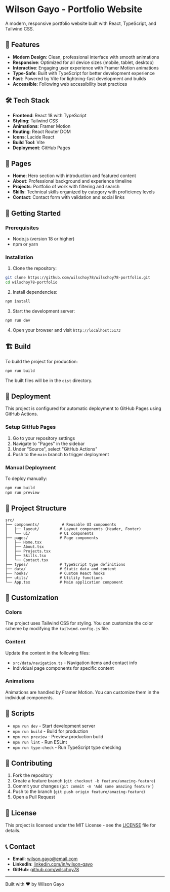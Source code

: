 # Wilson Gayo - Portfolio Website

A modern, responsive portfolio website built with React, TypeScript, and Tailwind CSS.

## 🚀 Features

- **Modern Design**: Clean, professional interface with smooth animations
- **Responsive**: Optimized for all device sizes (mobile, tablet, desktop)
- **Interactive**: Engaging user experience with Framer Motion animations
- **Type-Safe**: Built with TypeScript for better development experience
- **Fast**: Powered by Vite for lightning-fast development and builds
- **Accessible**: Following web accessibility best practices

## 🛠️ Tech Stack

- **Frontend**: React 18 with TypeScript
- **Styling**: Tailwind CSS
- **Animations**: Framer Motion
- **Routing**: React Router DOM
- **Icons**: Lucide React
- **Build Tool**: Vite
- **Deployment**: GitHub Pages

## 📱 Pages

- **Home**: Hero section with introduction and featured content
- **About**: Professional background and experience timeline
- **Projects**: Portfolio of work with filtering and search
- **Skills**: Technical skills organized by category with proficiency levels
- **Contact**: Contact form with validation and social links

## 🚀 Getting Started

### Prerequisites

- Node.js (version 18 or higher)
- npm or yarn

### Installation

1. Clone the repository:
```bash
git clone https://github.com/wilschoy78/wilschoy78-portfolio.git
cd wilschoy78-portfolio
```

2. Install dependencies:
```bash
npm install
```

3. Start the development server:
```bash
npm run dev
```

4. Open your browser and visit `http://localhost:5173`

## 🏗️ Build

To build the project for production:

```bash
npm run build
```

The built files will be in the `dist` directory.

## 🚀 Deployment

This project is configured for automatic deployment to GitHub Pages using GitHub Actions.

### Setup GitHub Pages

1. Go to your repository settings
2. Navigate to "Pages" in the sidebar
3. Under "Source", select "GitHub Actions"
4. Push to the `main` branch to trigger deployment

### Manual Deployment

To deploy manually:

```bash
npm run build
npm run preview
```

## 📁 Project Structure

```
src/
├── components/          # Reusable UI components
│   ├── layout/         # Layout components (Header, Footer)
│   └── ui/             # UI components
├── pages/              # Page components
│   ├── Home.tsx
│   ├── About.tsx
│   ├── Projects.tsx
│   ├── Skills.tsx
│   └── Contact.tsx
├── types/              # TypeScript type definitions
├── data/               # Static data and content
├── hooks/              # Custom React hooks
├── utils/              # Utility functions
└── App.tsx             # Main application component
```

## 🎨 Customization

### Colors

The project uses Tailwind CSS for styling. You can customize the color scheme by modifying the `tailwind.config.js` file.

### Content

Update the content in the following files:
- `src/data/navigation.ts` - Navigation items and contact info
- Individual page components for specific content

### Animations

Animations are handled by Framer Motion. You can customize them in the individual components.

## 📝 Scripts

- `npm run dev` - Start development server
- `npm run build` - Build for production
- `npm run preview` - Preview production build
- `npm run lint` - Run ESLint
- `npm run type-check` - Run TypeScript type checking

## 🤝 Contributing

1. Fork the repository
2. Create a feature branch (`git checkout -b feature/amazing-feature`)
3. Commit your changes (`git commit -m 'Add some amazing feature'`)
4. Push to the branch (`git push origin feature/amazing-feature`)
5. Open a Pull Request

## 📄 License

This project is licensed under the MIT License - see the [LICENSE](LICENSE) file for details.

## 📞 Contact

- **Email**: wilson.gayo@email.com
- **LinkedIn**: [linkedin.com/in/wilson-gayo](https://linkedin.com/in/wilson-gayo)
- **GitHub**: [github.com/wilschoy78](https://github.com/wilschoy78)

---

Built with ❤️ by Wilson Gayo